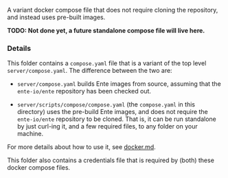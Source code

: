 A variant docker compose file that does not require cloning the repository, and
instead uses pre-built images.

**TODO: Not done yet, a future standalone compose file will live here.**

### Details

This folder contains a `compose.yaml` file that is a variant of the top level
`server/compose.yaml`. The difference between the two are:

- `server/compose.yaml` builds Ente images from source, assuming that the
  `ente-io/ente` repository has been checked out.

- `server/scripts/compose/compose.yaml` (the `compose.yaml` in this directory)
  uses the pre-build Ente images, and does not require the `ente-io/ente`
  repository to be cloned. That is, it can be run standalone by just curl-ing
  it, and a few required files, to any folder on your machine.

For more details about how to use it, see [docker.md](../../docs/docker.md).

This folder also contains a credentials file that is required by (both) these
docker compose files.
